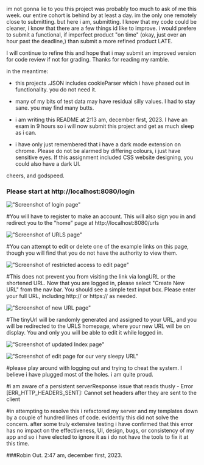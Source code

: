 im not gonna lie to you
this project was probably too much to ask of me this week.
our entire cohort is behind by at least a day. 
im the only one remotely close to submitting.
but here i am, submitting. I know that my code could be cleaner,
i know that there are a few things id like to improve.
i would prefere to submit a functional, if imperfect product "on time" 
(okay, just over an hour past the deadline,) than submit a more refined product LATE.

I will continue to refine this and hope that i may submit an improved version for code review
if not for grading. Thanks for reading my ramble.

in the meantime:
  - this projects .JSON includes cookieParser which i have phased out in functionality. you do 
    not need it. 
  - many of my bits of test data may have residual silly values. I had to stay sane.
    you may find many butts. 
  - i am writing this README at 2:13 am, december first, 2023. I have an exam in 9 hours so 
    i will now submit this project and get as much sleep as i can. 

  - i have only just remembered that i have a dark mode extension on chrome. 
    Please do not be alarmed by differing colours, i just have sensitive eyes. 
    If this assignment included CSS website designing, you could also have a dark UI. 

cheers, and godspeed. 

### Please start at http://localhost:8080/login 

!["Screenshot of login page"](https://github.com/saintsappho/-tinyApp/tree/master/docs/login.png)

#You will have to register to make an account. This will also sign you in and redirect you to the "home" page at http://localhost:8080/urls 

!["Screenshot of URLS page"](https://github.com/saintsappho/-tinyApp/tree/master/docs/URLs_index.png)

#You can attempt to edit or delete one of the example links on this page, though you will find that you do not have the authority to view them. 

!["Screenshot of restricted access to edit page"](https://github.com/saintsappho/-tinyApp/tree/master/docs/restricted_access.png)

#This does not prevent you from visiting the link via longURL or the shortened URL.
Now that you are logged in, please select "Create New URL" from the nav bar. 
You should see a simple text input box. Please enter your full URL, including http:// or https:// as needed. 

!["Screenshot of new URL page"](https://github.com/saintsappho/-tinyApp/tree/master/docs/create_new.png)

#The tinyUrl will be randomly generated and assigned to your URL, and you will be redirected to the URLS homepage, where your new URL will be on display. You and only you will be able to edit it while logged in.

!["Screenshot of updated Index page"](https://github.com/saintsappho/-tinyApp/tree/master/docs/updated_index.png)

!["Screenshot of edit page for our very sleepy URL"](https://github.com/saintsappho/-tinyApp/tree/master/docs/edit_URL.png)

#please play around with logging out and trying to cheat the system. 
I believe i have plugged most of the holes. i am quite proud. 

#i am aware of a persistent serverResponse issue that reads thusly - 
Error [ERR_HTTP_HEADERS_SENT]: Cannot set headers after they are sent to the client

#in attempting to resolve this i refactored my server and my templates down by a couple of 
hundred lines of code.
evidently this did not solve the concern. after some truly extensive testing i have confirmed that
this error has no impact on the effectiveness, UI, design, bugs, or consistency of my app and so i 
have elected to ignore it as i do not have the tools to fix it at this time. 

###Robin Out. 
2:47 am, december first, 2023.